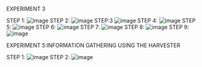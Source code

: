 EXPERIMENT 3

STEP 1:
![image](https://user-images.githubusercontent.com/113325376/217538588-56ab6c86-69c4-4c14-8742-c82dd721f998.png)
STEP 2:
![image](https://user-images.githubusercontent.com/113325376/217538640-738a8fed-6999-4fb9-81c3-8c0c79be7387.png)
STEP:3
![image](https://user-images.githubusercontent.com/113325376/217538682-3f58da4c-344b-48b1-ad5a-dd61d5cc4900.png)
STEP 4:
![image](https://user-images.githubusercontent.com/113325376/217538741-02b52b99-47ad-4232-837c-a3f1df39fbee.png)
STEP 5:
![image](https://user-images.githubusercontent.com/113325376/217538857-148e3d83-5beb-42d4-9078-f0bc940c9d10.png)
STEP 6:
![image](https://user-images.githubusercontent.com/113325376/217538907-9ac4a905-a8d1-4212-920f-e6901a1a0d4e.png)
STEP 7:
![image](https://user-images.githubusercontent.com/113325376/217538982-fc1e39af-9d7e-495c-a8e6-88f0948fbd53.png)
STEP 8:
![image](https://user-images.githubusercontent.com/113325376/217539060-4f0c6bfd-61b5-4edc-9380-06796816817f.png)
STEP 9:
![image](https://user-images.githubusercontent.com/113325376/217539119-dd64e3a3-56d9-4dc8-a09a-97e5ff34aff8.png)





EXPERIMENT 5:INFORMATION GATHERING USING THE HARVESTER

STEP 1:
![image](https://user-images.githubusercontent.com/113325376/217540180-a0443d23-b88f-43fa-bbc5-bbd9d358858b.png)
STEP 2:
![image](https://user-images.githubusercontent.com/113325376/217540808-d1de8130-f36b-4f3c-90a9-6113e1595114.png)
